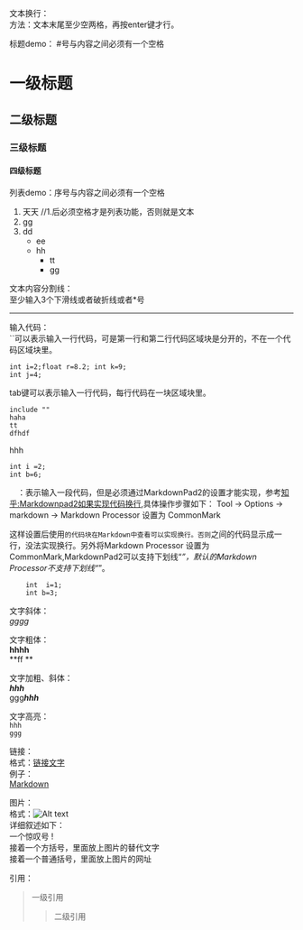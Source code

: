 

文本换行：  
方法：文本末尾至少空两格，再按enter键才行。  


标题demo：  #号与内容之间必须有一个空格
# 一级标题
## 二级标题
### 三级标题
#### 四级标题     


列表demo：序号与内容之间必须有一个空格
1. 天天  //1.后必须空格才是列表功能，否则就是文本  
2. gg  
3. dd
	- ee
	- hh
		- tt  
		- gg  
		
文本内容分割线：  
至少输入3个下滑线或者破折线或者*号   
     
----------     



输入代码：  
``可以表示输入一行代码，可是第一行和第二行代码区域块是分开的，不在一个代码区域块里。  

`int i=2;float r=8.2; int k=9;`     
`int j=4;`   
 
tab键可以表示输入一行代码，每行代码在一块区域块里。       
 
    include ""
	haha
	tt
	dfhdf
   


hhh  

	int i =2;  
	int b=6;  


```  ```：表示输入一段代码，但是必须通过MarkdownPad2的设置才能实现，参考[知乎:Markdownpad2如果实现代码换行](https://www.zhihu.com/question/29383702),具体操作步骤如下：
Tool -> Options -> markdown -> Markdown Processor 设置为 CommonMark

这样设置后使用```的代码块在Markdown中查看可以实现换行。否则```之间的代码显示成一行，没法实现换行。另外将Markdown Processor 设置为 CommonMark,MarkdownPad2可以支持下划线“_”，默认的Markdown Processor不支持下划线“_”。
```
	int  i=1;  
	int b=3;
```  


文字斜体：  
*gggg*   
  
文字粗体：  
**hhhh**  
**ff **    

文字加粗、斜体：  
***hhh***    
ggg***hhh***  

文字高亮：  
`hhh`  
`ggg`    

链接：   
格式：[链接文字](链接地址)  
例子：    
[Markdown](http://blog.csdn.net/zhaokaiqiang1992)    

图片：  
格式：![Alt text](/path/to/img.jpg)  
详细叙述如下：  
一个惊叹号 !  
接着一个方括号，里面放上图片的替代文字  
接着一个普通括号，里面放上图片的网址      
  
引用：  
>一级引用  
>>二级引用  




